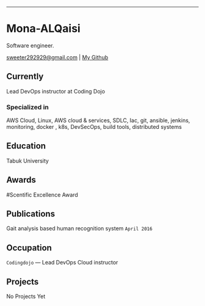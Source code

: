 ---
# Mona-ALQaisi

Software engineer.

<div id="webaddress">
<a href="sweeter292929@gmail.com">sweeter292929@gmail.com</a>
| <a href="https://github.com/Mona-ALQaisi">My Github </a>
</div>


## Currently

Lead DevOps instructor at Coding Dojo

### Specialized in

AWS Cloud, Linux, AWS cloud & services, SDLC, Iac, git, ansible, jenkins, monitoring, docker , k8s, DevSecOps, build tools, distributed systems



## Education

Tabuk University



## Awards

#Scentific Excellence Award



## Publications

Gait analysis based human recognition system `April 2016`

## Occupation

`Codingdojo` — Lead DevOps Cloud instructor

## Projects

No Projects Yet

<!-- ### Footer

Last updated: June 2022 -->
